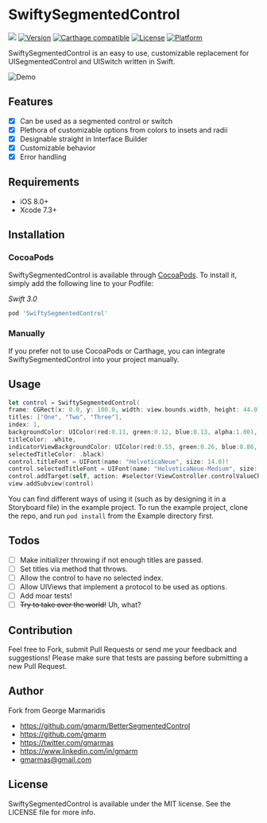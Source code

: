 # SwiftySegmentedControl

![](https://img.shields.io/badge/Swift-3.0-blue.svg?style=flat)
[![Version](https://img.shields.io/cocoapods/v/SwiftySegmentedControl.svg?style=flat)](http://cocoapods.org/pods/SwiftySegmentedControl)
[![Carthage compatible](https://img.shields.io/badge/Carthage-compatible-4BC51D.svg?style=flat)](https://github.com/Carthage/Carthage)
[![License](https://img.shields.io/cocoapods/l/SwiftySegmentedControl.svg?style=flat)](http://cocoapods.org/pods/SwiftySegmentedControl)
[![Platform](https://img.shields.io/cocoapods/p/SwiftySegmentedControl.svg?style=flat)](http://cocoapods.org/pods/SwiftySegmentedControl)

SwiftySegmentedControl is an easy to use, customizable replacement for UISegmentedControl and UISwitch written in Swift.

![Demo](https://github.com/PlayApple/SwiftySegmentedControl/raw/master/Readme/preview.gif)

## Features

- [x] Can be used as a segmented control or switch
- [x] Plethora of customizable options from colors to insets and radii
- [x] Designable straight in Interface Builder
- [x] Customizable behavior
- [x] Error handling

## Requirements

- iOS 8.0+
- Xcode 7.3+

## Installation

### CocoaPods

SwiftySegmentedControl is available through [CocoaPods](http://cocoapods.org). To install
it, simply add the following line to your Podfile:

_Swift 3.0_
```ruby
pod 'SwiftySegmentedControl'
```

### Manually

If you prefer not to use CocoaPods or Carthage, you can integrate SwiftySegmentedControl into your project manually.

## Usage

```swift
let control = SwiftySegmentedControl(
frame: CGRect(x: 0.0, y: 100.0, width: view.bounds.width, height: 44.0),
titles: ["One", "Two", "Three"],
index: 1,
backgroundColor: UIColor(red:0.11, green:0.12, blue:0.13, alpha:1.00),
titleColor: .white,
indicatorViewBackgroundColor: UIColor(red:0.55, green:0.26, blue:0.86, alpha:1.00),
selectedTitleColor: .black)
control.titleFont = UIFont(name: "HelveticaNeue", size: 14.0)!
control.selectedTitleFont = UIFont(name: "HelveticaNeue-Medium", size: 14.0)!
control.addTarget(self, action: #selector(ViewController.controlValueChanged(_:)), for: .valueChanged)
view.addSubview(control)
```
You can find different ways of using it (such as by designing it in a Storyboard file) in the example project. To run the example project, clone the repo, and run `pod install` from the Example directory first.

## Todos

- [ ] Make initializer throwing if not enough titles are passed.
- [ ] Set titles via method that throws.
- [ ] Allow the control to have no selected index.
- [ ] Allow UIViews that implement a protocol to be used as options.
- [ ] Add moar tests!
- [ ] ~~Try to take over the world!~~ Uh, what?

## Contribution

Feel free to Fork, submit Pull Requests or send me your feedback and suggestions! Please make sure that tests are passing before submitting a new Pull Request.

## Author

Fork from George Marmaridis
- https://github.com/gmarm/BetterSegmentedControl
- https://github.com/gmarm
- https://twitter.com/gmarmas
- https://www.linkedin.com/in/gmarm
- gmarmas@gmail.com

## License

SwiftySegmentedControl is available under the MIT license. See the LICENSE file for more info.

